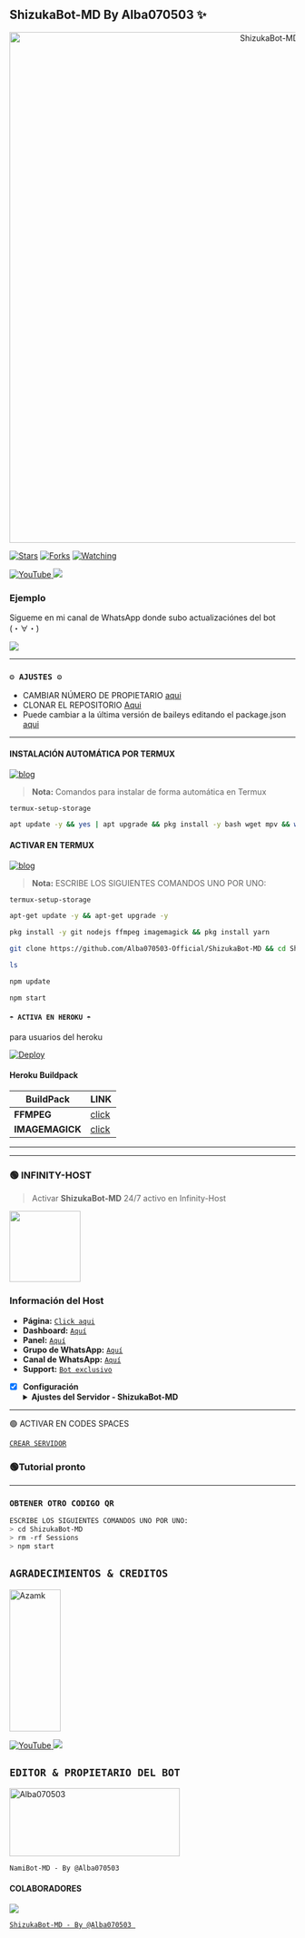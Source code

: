 ## ShizukaBot-MD By Alba070503 ✨

<p align="center">
<img src="https://github.com/Alba070503-Official/ShizukaBot-MD/blob/main/media/menus/Menu1.jpg" alt="ShizukaBot-MD" width="900"/>
</p>

<a href="https://github.com/Alba070503-Official/ShizukaBot-MD"><img title="Stars" src="https://img.shields.io/github/stars/Alba070503-Official/ShizukaBot-MD?color=ff4500&style=flat-square" /></a>
<a href="https://github.com/zhwzein/Killua-Zoldyck/network/members"><img title="Forks" src="https://img.shields.io/github/forks/Alba070503-Official/ShizukaBot-MD?color=ff4500&style=flat-square" /></a>
<a href="https://github.com/zhwzein/Killua-Zoldyck/watchers"><img title="Watching" src="https://img.shields.io/github/watchers/Alba070503-Official/ShizukaBot-MD?label=watchers&color=ff4500&style=flat-square" /></a> <br>


<a href="https://www.youtube.com/@AlbaO7O503">
<img src="https://img.shields.io/badge/YouTube-FF0000?style=for-the-badge&logo=youtube&logoColor=white" alt="YouTube">
</a>
<a href="https://instagram.com/Alba070503">
<img src="https://img.shields.io/badge/Instagram-E4405F?style=for-the-badge&logo=instagram&logoColor=white">
</a>

### Ejemplo 
Sigueme en mi canal de WhatsApp donde subo actualizaciónes del bot (⁠・⁠∀⁠・⁠)

<a href="https://whatsapp.com/channel/0029VaAN15BJP21BYCJ3tH04">
  <img src="https://img.shields.io/badge/ShizukaBot-MD-0a0a0a?style=for-the-badge&logo=whatsapp&logoColor=white">
</a>

***

### `⚙️ AJUSTES ⚙️`
- CAMBIAR NÚMERO DE PROPIETARIO [aqui](https://github.com/Alba070503-Official/ShizukaBot-MD/blob/main/config.js#L6)
- CLONAR EL REPOSITORIO [Aqui](https://github.com/Alba070503-Official/ShizukaBot-MD/fork)
- Puede cambiar a la última versión de baileys editando el package.json [aqui](https://github.com/Alba070503-Official/ShizukaBot-MD/blob/main/package.json#L42)
***

#### INSTALACIÓN AUTOMÁTICA POR TERMUX
[![blog](https://img.shields.io/badge/Instalacion-Automatica-FF0000?style=for-the-badge&logo=youtube&logoColor=white)](https://youtu.be/smoWgg28wPk?si=ck-t9tvKrJQ0yZbS?feature=share)

> **Nota:** Comandos para instalar de forma automática en Termux  
```bash
termux-setup-storage
```
```bash
apt update -y && yes | apt upgrade && pkg install -y bash wget mpv && wget -O - https://raw.githubusercontent.com/Alba070503-Official/ShizukaBot-MD/master/Shizuka.sh | bash
```

#### ACTIVAR EN TERMUX
[![blog](https://img.shields.io/badge/Instalacion-Manual-FF0000?style=for-the-badge&logo=youtube&logoColor=white)](https://youtu.be/qRb9ElGT8mM?si=XxSt-Y8CTQs1Imzl?feature=share)

> **Nota:** ESCRIBE LOS SIGUIENTES COMANDOS UNO POR UNO:
```bash
termux-setup-storage
```

```bash
apt-get update -y && apt-get upgrade -y
```

```bash
pkg install -y git nodejs ffmpeg imagemagick && pkg install yarn
```

```bash
git clone https://github.com/Alba070503-Official/ShizukaBot-MD && cd ShizukaBot-MD && yarn install && npm install
```

```bash
ls
```
```bash
npm update
```

```bash
npm start
```


#### `☂️ ACTIVA EN HEROKU ☂️`
para usuarios del heroku

[![Deploy](https://www.herokucdn.com/deploy/button.svg)](https://heroku.com/deploy?template=https://github.com/Alba070503-Official/ShizukaBot-MD)

#### Heroku Buildpack
| BuildPack | LINK |
|--------|--------|
| **FFMPEG** |[click](https://github.com/jonathanong/heroku-buildpack-ffmpeg-latest) |
| **IMAGEMAGICK** | [click](https://github.com/DuckyTeam/heroku-buildpack-imagemagick) |

***
-----
### 🟢 INFINITY-HOST
> Activar **ShizukaBot-MD** 24/7 activo en Infinity-Host

<a href="https://dashboard.infinitywa.xyz"><img src="https://qu.ax/XLCK.jpg" height="125px"></a>
### Información del Host

- **Página:** [`Click aqui`](https://dashboard.infinitywa.xyz)
- **Dashboard:** [`Aquí`](https://dashboard.infinitywa.xyz)
- **Panel:** [`Aquí`](https://live.panel-infinitywa.store)
- **Grupo de WhatsApp:** [`Aquí`](https://chat.whatsapp.com/GQ82mPnSYnm0XL2hLPk7FV)
- **Canal de WhatsApp:** [`Aquí`](https://whatsapp.com/channel/0029Va4QjH7DeON0ePwzjS1A)
- **Support:** [`Bot exclusivo`](https://wa.me/message/FETBF7YBO37CG1)

- [x] **Configuración** <details><summary>**Ajustes del Servidor - ShizukaBot-MD**</summary><img src="https://qu.ax/cpgf.jpg"></details>
------------------------
🟢 ACTIVAR EN CODES SPACES 

[`CREAR SERVIDOR`](https://github.com/codespaces/new?skip_quickstart=true&machine=basicLinux32gb&repo=GataNina-Li/GataBot-MD&ref=main&geo=UsEast)
### 🟢Tutorial pronto 
----- 

### `OBTENER OTRO CODIGO QR`
```bash
ESCRIBE LOS SIGUIENTES COMANDOS UNO POR UNO:
> cd ShizukaBot-MD
> rm -rf Sessions
> npm start
```
## `AGRADECIMIENTOS & CREDITOS` 
<a href="https://github.com/GataNina-Li"><img src="https://avatars.githubusercontent.com/u/96250885?v=4" width="90" height="250" alt="Azamk"/></a>

<a href="https://www.youtube.com/@gatadios">
<img src="https://img.shields.io/badge/YouTube-FF0000?style=for-the-badge&logo=youtube&logoColor=white" alt="YouTube">
</a>
<a href="https://instagram.com/gata_dios">
<img src="https://img.shields.io/badge/Instagram-E4405F?style=for-the-badge&logo=instagram&logoColor=white">
</a>

  ## `EDITOR & PROPIETARIO DEL BOT` 
<a href="https://github.com/Alba070503"><img src="https://github.com/Alba070503.png" width="300" height="120" alt="Alba070503"/></a>

`NamiBot-MD - By @Alba070503 `
#### COLABORADORES 

<a href="https://github.com/Alba070503-Official/ShizukaBot-MD/graphs/contributors">
<img src="https://contrib.rocks/image?repo=Alba070503-Official/ShizukaBot-MD"
</a>

<!-- markdownlint-restore -->
<!-- prettier-ignore-end -->

<!-- ALL-CONTRIBUTORS-LIST:END -->
`ShizukaBot-MD - By @Alba070503 `
